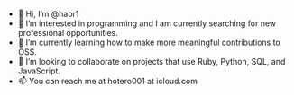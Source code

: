 - 👋 Hi, I’m @haor1
- 👀 I’m interested in programming and I am currently searching for new professional opportunities.
- 🌱 I’m currently learning how to make more meaningful contributions to OSS.
- 💞️ I’m looking to collaborate on projects that use Ruby, Python, SQL, and JavaScript.
- 📫 You can reach me at hotero001 at icloud.com

<!---
haor1/haor1 is a ✨ special ✨ repository because its `README.md` (this file) appears on your GitHub profile.
You can click the Preview link to take a look at your changes.
--->
